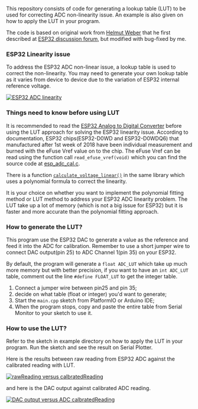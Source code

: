 This repository consists of code for generating a lookup table (LUT) to be used for correcting ADC non-linearity issue. An example is also given on how to apply the LUT in your program.

The code is based on original work from [Helmut Weber](https://github.com/MacLeod-D/ESP32-ADC) that he first described at [ESP32 discussion forum](https://esp32.com/viewtopic.php?f=19&t=2881&start=30#p47663), but modified with bug-fixed by me.

### ESP32 Linearity issue

To address the ESP32 ADC non-linear issue, a lookup table is used to correct the non-linearity. You may need to generate your own lookup table as it varies from device to device due to the variation of ESP32 internal reference voltage.

[![ESP32 ADC linearity](https://github.com/e-tinkers/esp32-adc-calibrate/blob/master/examples/esp32_adc_lut_example.ino)](https://github.com/e-tinkers/esp32-adc-calibrate/blob/master/examples/esp32_adc_lut_example.ino)

### Things need to know before using LUT

It is recommended to read the [ESP32 Analog to Digital Converter](https://docs.espressif.com/projects/esp-idf/en/latest/api-reference/peripherals/adc.html) before using the LUT approach for solving the ESP32 linearity issue. According to documentation, ESP32 chips(ESP32-D0WD and ESP32-D0WDQ6) that manufactured after 1st week of 2018 have been individual measurement and burned with the eFuse Vref value on to the chip. The eFuse Vref can be read using the function call `read_efuse_vref(void)` which you can find the source code at [esp_adc_cal.c](https://github.com/espressif/esp-idf/blob/f91080637c054fa2b4107192719075d237ecc3ec/components/esp_adc_cal/esp_adc_cal.c#L153).

There is a function [`calculate_voltage_linear()`](https://github.com/espressif/esp-idf/blob/f91080637c054fa2b4107192719075d237ecc3ec/components/esp_adc_cal/esp_adc_cal.c#L246) in the same library which uses a polynomial formula to correct the linearity.

It is your choice on whether you want to implement the polynomial fitting method or LUT method to address your ESP32 ADC linearity problem. The LUT take up a lot of memory (which is not a big issue for ESP32) but it is faster and more accurate than the polynomial fitting approach.

### How to generate the LUT?

This program use the ESP32 DAC to generate a value as the reference and feed it into the ADC for calibration. Remember to use a short jumper wire to connect DAC output(pin 25) to ADC Channel 1(pin 35) on your ESP32.

By default, the program will generate a `float ADC_LUT` which take up much more memory but with better precision, if you want to have an `int ADC_LUT` table, comment out the line `#define FLOAT_LUT` to get the integer table.

1. Connect a jumper wire between pin25 and pin 35;
2. decide on what table (float or integer) you'd want to generate;
3. Start the `main.cpp` sketch from PlatformIO or Arduino IDE;
4. When the program stops, copy and paste the entire table from Serial Monitor to your sketch to use it.

### How to use the LUT?

Refer to the sketch in example directory on how to apply the LUT in your program. Run the sketch and see the result on Serial Plotter.

Here is the results between raw reading from ESP32 ADC against the calibrated reading with LUT.

[![rawReading versus calbratedReading](https://github.com/e-tinkers/esp32-adc-calibrate/blob/master/images/rawReading_versus_calibratedReading.png)](https://github.com/e-tinkers/esp32-adc-calibrate/blob/master/images/rawReading_versus_calibratedReading.png)

and here is the DAC output against calibrated ADC reading.

[![DAC output versus ADC calbratedReading](https://github.com/e-tinkers/esp32-adc-calibrate/blob/master/images/DAC_output_versus_adcCalibratedReading.png)](https://github.com/e-tinkers/esp32-adc-calibrate/blob/master/images/DAC_output_versus_adcCalibratedReading.png)
